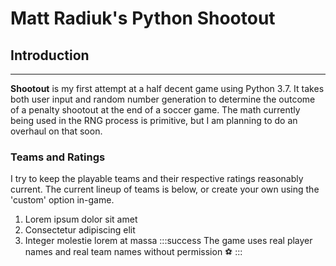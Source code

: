 Matt Radiuk's Python Shootout
===

## Introduction
***
**Shootout** is my first attempt at a half decent game using Python 3.7. It takes both user input and random number generation to determine the outcome of a penalty shootout at the end of a soccer game. The math currently being used in the RNG process is primitive, but I am planning to do an overhaul on that soon.  
### Teams and Ratings

I try to keep the playable teams and their respective ratings reasonably current.
The current lineup of teams is below, or create your own using the 'custom' option in-game.


1. Lorem ipsum dolor sit amet
2. Consectetur adipiscing elit
3. Integer molestie lorem at massa
:::success
The game uses real player names and real team names without permission ⚽
:::